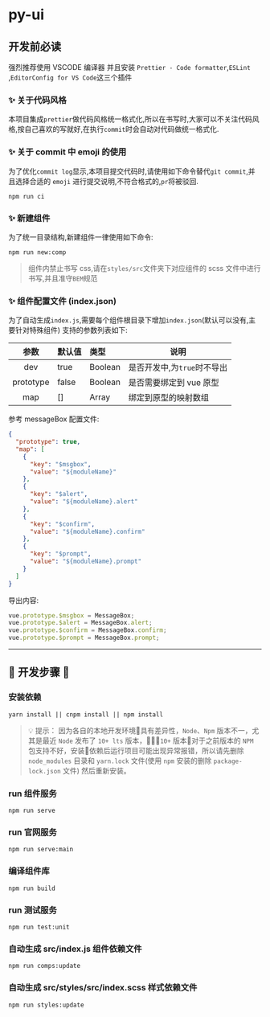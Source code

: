 # py-ui

## 开发前必读

强烈推荐使用 VSCODE 编译器 并且安装 `Prettier - Code formatter`,`ESLint` ,`EditorConfig for VS Code`这三个插件

### ✨ 关于代码风格

本项目集成`prettier`做代码风格统一格式化,所以在书写时,大家可以不关注代码风格,按自己喜欢的写就好,在执行`commit`时会自动对代码做统一格式化.

### ✨ 关于 commit 中 emoji 的使用

为了优化`commit log`显示,本项目提交代码时,请使用如下命令替代`git commit`,并且选择合适的 `emoji` 进行提交说明,不符合格式的,`pr`将被驳回.

```shell
npm run ci
```

### ✨ 新建组件

为了统一目录结构,新建组件一律使用如下命令:

```shell
npm run new:comp
```

> 组件内禁止书写 css,请在`styles/src`文件夹下对应组件的 scss 文件中进行书写,并且准守`BEM`规范

### ✨ 组件配置文件 (index.json)

为了自动生成`index.js`,需要每个组件根目录下增加`index.json`(默认可以没有,主要针对特殊组件)
支持的参数列表如下:

|   参数    | 默认值 | 类型    | 说明                        |
| :-------: | :----- | :------ | --------------------------- |
|    dev    | true   | Boolean | 是否开发中,为`true`时不导出 |
| prototype | false  | Boolean | 是否需要绑定到 vue 原型     |
|    map    | []     | Array   | 绑定到原型的映射数组        |

参考 messageBox 配置文件:

```json
{
  "prototype": true,
  "map": [
    {
      "key": "$msgbox",
      "value": "${moduleName}"
    },
    {
      "key": "$alert",
      "value": "${moduleName}.alert"
    },
    {
      "key": "$confirm",
      "value": "${moduleName}.confirm"
    },
    {
      "key": "$prompt",
      "value": "${moduleName}.prompt"
    }
  ]
}
```

导出内容:

```js
vue.prototype.$msgbox = MessageBox;
vue.prototype.$alert = MessageBox.alert;
vue.prototype.$confirm = MessageBox.confirm;
vue.prototype.$prompt = MessageBox.prompt;
```

---

## 🚧 开发步骤 🚧

### 安装依赖

```shell
yarn install || cnpm install || npm install
```

> 💡 提示：
> 因为各自的本地开发环境具有差异性，`Node`、`Npm` 版本不一，尤其是最近 `Node` 发布了 `10+ lts` 版本，`10+` 版本对于之前版本的 `NPM` 包支持不好，安装依赖后运行项目可能出现异常报错，所以请先删除 `node_modules` 目录和 `yarn.lock` 文件(使用 `npm` 安装的删除 `package-lock.json` 文件) 然后重新安装。

### run 组件服务

```shell
npm run serve
```

### run 官网服务

```shell
npm run serve:main
```

### 编译组件库

```shell
npm run build
```

### run 测试服务

```shell
npm run test:unit
```

### 自动生成 src/index.js 组件依赖文件

```shell
npm run comps:update
```

### 自动生成 src/styles/src/index.scss 样式依赖文件

```shell
npm run styles:update
```
